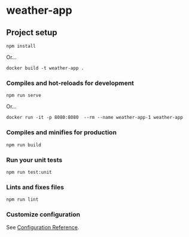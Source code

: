 # weather-app

## Project setup
```
npm install
```

Or...

```
docker build -t weather-app .
```

### Compiles and hot-reloads for development
```
npm run serve
```

Or...

```
docker run -it -p 8080:8080  --rm --name weather-app-1 weather-app
```

### Compiles and minifies for production
```
npm run build
```

### Run your unit tests
```
npm run test:unit
```

### Lints and fixes files
```
npm run lint
```

### Customize configuration
See [Configuration Reference](https://cli.vuejs.org/config/).
